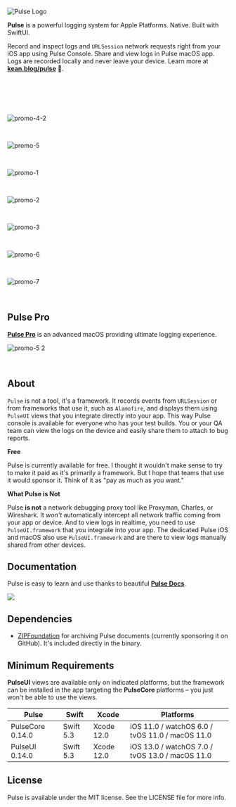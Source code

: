 <br/>
<img alt="Pulse Logo" src="https://user-images.githubusercontent.com/1567433/109099548-47478f00-76f1-11eb-8ee7-652859514ab0.png">

**Pulse** is a powerful logging system for Apple Platforms. Native. Built with SwiftUI.

Record and inspect logs and `URLSession` network requests right from your iOS app using Pulse Console. Share and view logs in Pulse macOS app. Logs are recorded locally and never leave your device. Learn more at [**kean.blog/pulse**](https://kean.blog/pulse/home) 🔗.

<br/>
<br/>
<br/>
<br/>

![promo-4-2](https://user-images.githubusercontent.com/1567433/111088123-0d052c80-84fc-11eb-921c-af8de5c8032b.png)

<br/>
 

![promo-5](https://user-images.githubusercontent.com/1567433/113081170-2ff33a00-91a6-11eb-9e9d-5d1cd433f152.png)

<br/>

![promo-1](https://user-images.githubusercontent.com/1567433/107718771-ab576580-6ca4-11eb-83d9-ab1176f4e1c4.png)

<br/>

![promo-2](https://user-images.githubusercontent.com/1567433/107718772-ab576580-6ca4-11eb-83a1-fc510e57bab1.png)

<br/>

![promo-3](https://user-images.githubusercontent.com/1567433/107718773-abeffc00-6ca4-11eb-963a-04855e7304f4.png)

<br/>

![promo-6](https://user-images.githubusercontent.com/1567433/112777967-706d7f00-9011-11eb-82a8-12b3b29097cc.png)

<br/>

![promo-7](https://user-images.githubusercontent.com/1567433/112777285-d1945300-900f-11eb-8aaa-45d6ed392f3d.png)

<br/>


## Pulse Pro

[**Pulse Pro**](https://kean.blog/pulse/guides/pulse-pro) is an advanced macOS providing ultimate logging experience.

![promo-5 2](https://user-images.githubusercontent.com/1567433/140942609-1914c717-d644-4bb2-9a48-a82a33eea745.png)

<br/>

## About

`Pulse` is not a tool, it's a framework. It records events from `URLSession` or from frameworks that use it, such as `Alamofire`, and displays them using `PulseUI` views that you integrate directly into your app. This way Pulse console is available for everyone who has your test builds. You or your QA team can view the logs on the device and easily share them to attach to bug reports.

**Free**

Pulse is currently available for free. I thought it wouldn't make sense to try to make it paid as it's primarily a framework. But I hope that teams that use it would sponsor it. Think of it as "pay as much as you want."

**What Pulse is Not**

Pulse **is not** a network debugging proxy tool like Proxyman, Charles, or Wireshark. It *won't* automatically intercept all network traffic coming from your app or device. And to view logs in realtime, you need to use `PulseUI.framework` that you integrate into your app. The dedicated Pulse iOS and macOS also use `PulseUI.framework` and are there to view logs manually shared from other devices.


## Documentation

Pulse is easy to learn and use thanks to beautiful [**Pulse Docs**](https://kean.blog/pulse/home).

<a href="https://kean.blog/pulse/home">
<img src="https://user-images.githubusercontent.com/1567433/115163600-eea0cc80-a077-11eb-8b86-3113a657816f.png">
</a>

## Dependencies

- [ZIPFoundation](https://github.com/weichsel/ZIPFoundation/) for archiving Pulse documents (currently sponsoring it on GitHub). It's included directly in the binary.

## Minimum Requirements

**PulseUI** views are available only on indicated platforms, but the framework can be installed in the app targeting the **PulseCore** platforms – you just won't be able to use the views.

| Pulse          | Swift           | Xcode           | Platforms                                         |
|---------------|-----------------|-----------------|---------------------------------------------------|
| PulseCore 0.14.0      | Swift 5.3       | Xcode 12.0      | iOS 11.0  / watchOS 6.0 / tvOS 11.0 / macOS 11.0 |
| PulseUI 0.14.0      | Swift 5.3       | Xcode 12.0      | iOS 13.0 / watchOS 7.0 / tvOS 13.0 / macOS 11.0 |

## License

Pulse is available under the MIT license. See the LICENSE file for more info.

